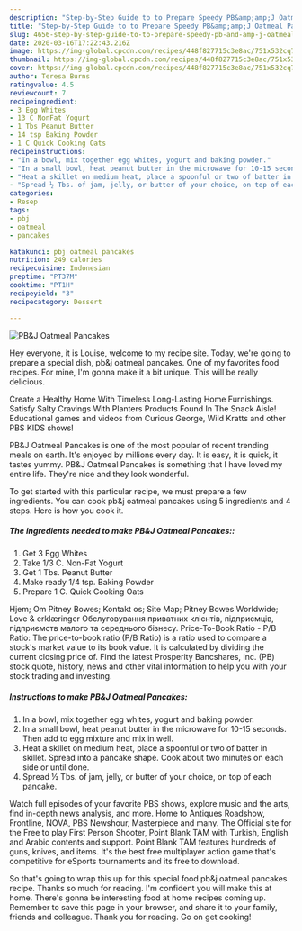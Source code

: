 ```yaml
---
description: "Step-by-Step Guide to to Prepare Speedy PB&amp;amp;J Oatmeal Pancakes"
title: "Step-by-Step Guide to to Prepare Speedy PB&amp;amp;J Oatmeal Pancakes"
slug: 4656-step-by-step-guide-to-to-prepare-speedy-pb-and-amp-j-oatmeal-pancakes
date: 2020-03-16T17:22:43.216Z
image: https://img-global.cpcdn.com/recipes/448f827715c3e8ac/751x532cq70/pbj-oatmeal-pancakes-recipe-main-photo.jpg
thumbnail: https://img-global.cpcdn.com/recipes/448f827715c3e8ac/751x532cq70/pbj-oatmeal-pancakes-recipe-main-photo.jpg
cover: https://img-global.cpcdn.com/recipes/448f827715c3e8ac/751x532cq70/pbj-oatmeal-pancakes-recipe-main-photo.jpg
author: Teresa Burns
ratingvalue: 4.5
reviewcount: 7
recipeingredient:
- 3 Egg Whites
- 13 C NonFat Yogurt
- 1 Tbs Peanut Butter
- 14 tsp Baking Powder
- 1 C Quick Cooking Oats
recipeinstructions:
- "In a bowl, mix together egg whites, yogurt and baking powder."
- "In a small bowl, heat peanut butter in the microwave for 10-15 seconds. Then add to egg mixture and mix in well."
- "Heat a skillet on medium heat, place a spoonful or two of batter in skillet. Spread into a pancake shape. Cook about two minutes on each side or until done."
- "Spread ½ Tbs. of jam, jelly, or butter of your choice, on top of each pancake."
categories:
- Resep
tags:
- pbj
- oatmeal
- pancakes

katakunci: pbj oatmeal pancakes
nutrition: 249 calories
recipecuisine: Indonesian
preptime: "PT37M"
cooktime: "PT1H"
recipeyield: "3"
recipecategory: Dessert

---
```



![PB&amp;J Oatmeal Pancakes](https://img-global.cpcdn.com/recipes/448f827715c3e8ac/751x532cq70/pbj-oatmeal-pancakes-recipe-main-photo.jpg)

Hey everyone, it is Louise, welcome to my recipe site. Today, we're going to prepare a special dish, pb&amp;j oatmeal pancakes. One of my favorites food recipes. For mine, I'm gonna make it a bit unique. This will be really delicious.

Create a Healthy Home With Timeless Long-Lasting Home Furnishings. Satisfy Salty Cravings With Planters Products Found In The Snack Aisle! Educational games and videos from Curious George, Wild Kratts and other PBS KIDS shows!

PB&amp;J Oatmeal Pancakes is one of the most popular of recent trending meals on earth. It's enjoyed by millions every day. It is easy, it is quick, it tastes yummy. PB&amp;J Oatmeal Pancakes is something that I have loved my entire life. They're nice and they look wonderful.


To get started with this particular recipe, we must prepare a few ingredients. You can cook pb&amp;j oatmeal pancakes using 5 ingredients and 4 steps. Here is how you cook it.

##### The ingredients needed to make PB&amp;J Oatmeal Pancakes::

1. Get 3 Egg Whites
1. Take 1/3 C. Non-Fat Yogurt
1. Get 1 Tbs. Peanut Butter
1. Make ready 1/4 tsp. Baking Powder
1. Prepare 1 C. Quick Cooking Oats


Hjem; Om Pitney Bowes; Kontakt os; Site Map; Pitney Bowes Worldwide; Love &amp; erklæringer Обслуговування приватних клієнтів, підприємців, підприємств малого та середнього бізнесу. Price-To-Book Ratio - P/B Ratio: The price-to-book ratio (P/B Ratio) is a ratio used to compare a stock&#39;s market value to its book value. It is calculated by dividing the current closing price of. Find the latest Prosperity Bancshares, Inc. (PB) stock quote, history, news and other vital information to help you with your stock trading and investing. 

##### Instructions to make PB&amp;J Oatmeal Pancakes:

1. In a bowl, mix together egg whites, yogurt and baking powder.
1. In a small bowl, heat peanut butter in the microwave for 10-15 seconds. Then add to egg mixture and mix in well.
1. Heat a skillet on medium heat, place a spoonful or two of batter in skillet. Spread into a pancake shape. Cook about two minutes on each side or until done.
1. Spread ½ Tbs. of jam, jelly, or butter of your choice, on top of each pancake.


Watch full episodes of your favorite PBS shows, explore music and the arts, find in-depth news analysis, and more. Home to Antiques Roadshow, Frontline, NOVA, PBS Newshour, Masterpiece and many. The Official site for the Free to play First Person Shooter, Point Blank TAM with Turkish, English and Arabic contents and support. Point Blank TAM features hundreds of guns, knives, and items. It&#39;s the best free multiplayer action game that&#39;s competitive for eSports tournaments and its free to download. 

So that's going to wrap this up for this special food pb&amp;j oatmeal pancakes recipe. Thanks so much for reading. I'm confident you will make this at home. There's gonna be interesting food at home recipes coming up. Remember to save this page in your browser, and share it to your family, friends and colleague. Thank you for reading. Go on get cooking!
